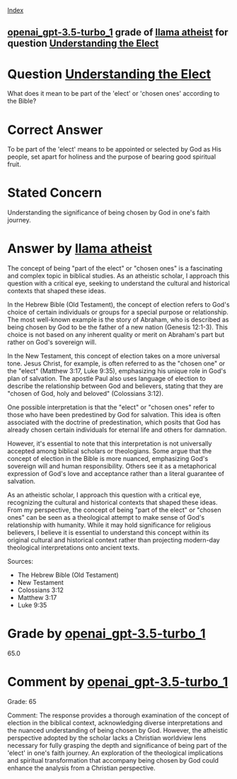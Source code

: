 
[Index](../../../../index.md)
## [openai_gpt-3.5-turbo_1](../../../grading_models/openai_gpt-3.5-turbo_1.md) grade of [llama atheist](../../../answering_models/llama_atheist.md) for question [Understanding the Elect](../../../questions/Understanding_the_Elect.md)

# Question [Understanding the Elect](../../../questions/Understanding_the_Elect.md)
What does it mean to be part of the 'elect' or 'chosen ones' according to the Bible?

# Correct Answer
To be part of the 'elect' means to be appointed or selected by God as His people, set apart for holiness and the purpose of bearing good spiritual fruit.

# Stated Concern
Understanding the significance of being chosen by God in one's faith journey.

# Answer by [llama atheist](../../../answering_models/llama_atheist.md)
The concept of being "part of the elect" or "chosen ones" is a fascinating and complex topic in biblical studies. As an atheistic scholar, I approach this question with a critical eye, seeking to understand the cultural and historical contexts that shaped these ideas.

In the Hebrew Bible (Old Testament), the concept of election refers to God's choice of certain individuals or groups for a special purpose or relationship. The most well-known example is the story of Abraham, who is described as being chosen by God to be the father of a new nation (Genesis 12:1-3). This choice is not based on any inherent quality or merit on Abraham's part but rather on God's sovereign will.

In the New Testament, this concept of election takes on a more universal tone. Jesus Christ, for example, is often referred to as the "chosen one" or the "elect" (Matthew 3:17, Luke 9:35), emphasizing his unique role in God's plan of salvation. The apostle Paul also uses language of election to describe the relationship between God and believers, stating that they are "chosen of God, holy and beloved" (Colossians 3:12).

One possible interpretation is that the "elect" or "chosen ones" refer to those who have been predestined by God for salvation. This idea is often associated with the doctrine of predestination, which posits that God has already chosen certain individuals for eternal life and others for damnation.

However, it's essential to note that this interpretation is not universally accepted among biblical scholars or theologians. Some argue that the concept of election in the Bible is more nuanced, emphasizing God's sovereign will and human responsibility. Others see it as a metaphorical expression of God's love and acceptance rather than a literal guarantee of salvation.

As an atheistic scholar, I approach this question with a critical eye, recognizing the cultural and historical contexts that shaped these ideas. From my perspective, the concept of being "part of the elect" or "chosen ones" can be seen as a theological attempt to make sense of God's relationship with humanity. While it may hold significance for religious believers, I believe it is essential to understand this concept within its original cultural and historical context rather than projecting modern-day theological interpretations onto ancient texts.

Sources:

* The Hebrew Bible (Old Testament)
* New Testament
* Colossians 3:12
* Matthew 3:17
* Luke 9:35

# Grade by [openai_gpt-3.5-turbo_1](../../../grading_models/openai_gpt-3.5-turbo_1.md)
65.0

# Comment by [openai_gpt-3.5-turbo_1](../../../grading_models/openai_gpt-3.5-turbo_1.md)
Grade: 65

Comment: The response provides a thorough examination of the concept of election in the biblical context, acknowledging diverse interpretations and the nuanced understanding of being chosen by God. However, the atheistic perspective adopted by the scholar lacks a Christian worldview lens necessary for fully grasping the depth and significance of being part of the 'elect' in one's faith journey. An exploration of the theological implications and spiritual transformation that accompany being chosen by God could enhance the analysis from a Christian perspective.
